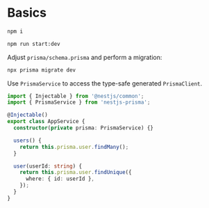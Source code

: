 # Basics

```sh
npm i

npm run start:dev
```

Adjust `prisma/schema.prisma` and perform a migration:

```sh
npx prisma migrate dev
```

Use `PrismaService` to access the type-safe generated `PrismaClient`.

```ts
import { Injectable } from '@nestjs/common';
import { PrismaService } from 'nestjs-prisma';

@Injectable()
export class AppService {
  constructor(private prisma: PrismaService) {}

  users() {
    return this.prisma.user.findMany();
  }

  user(userId: string) {
    return this.prisma.user.findUnique({
      where: { id: userId },
    });
  }
}
```